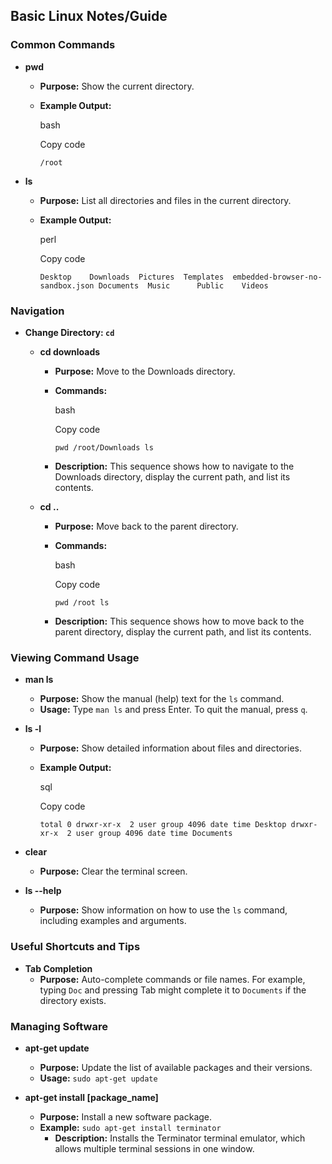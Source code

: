 ## Basic Linux Notes/Guide

### Common Commands

- **pwd**
    
    - **Purpose:** Show the current directory.
    - **Example Output:**
        
        bash
        
        Copy code
        
        `/root`
        
- **ls**
    
    - **Purpose:** List all directories and files in the current directory.
    - **Example Output:**
        
        perl
        
        Copy code
        
        `Desktop    Downloads  Pictures  Templates  embedded-browser-no-sandbox.json Documents  Music      Public    Videos`
        

### Navigation

- **Change Directory: `cd`**
    - **cd downloads**
        
        - **Purpose:** Move to the Downloads directory.
        - **Commands:**
            
            bash
            
            Copy code
            
            `pwd /root/Downloads ls`
            
        - **Description:** This sequence shows how to navigate to the Downloads directory, display the current path, and list its contents.
    - **cd ..**
        
        - **Purpose:** Move back to the parent directory.
        - **Commands:**
            
            bash
            
            Copy code
            
            `pwd /root ls`
            
        - **Description:** This sequence shows how to move back to the parent directory, display the current path, and list its contents.

### Viewing Command Usage

- **man ls**
    
    - **Purpose:** Show the manual (help) text for the `ls` command.
    - **Usage:** Type `man ls` and press Enter. To quit the manual, press `q`.
- **ls -l**
    
    - **Purpose:** Show detailed information about files and directories.
    - **Example Output:**
        
        sql
        
        Copy code
        
        `total 0 drwxr-xr-x  2 user group 4096 date time Desktop drwxr-xr-x  2 user group 4096 date time Documents`
        
- **clear**
    
    - **Purpose:** Clear the terminal screen.
- **ls --help**
    
    - **Purpose:** Show information on how to use the `ls` command, including examples and arguments.

### Useful Shortcuts and Tips

- **Tab Completion**
    - **Purpose:** Auto-complete commands or file names. For example, typing `Doc` and pressing Tab might complete it to `Documents` if the directory exists.

### Managing Software

- **apt-get update**
    
    - **Purpose:** Update the list of available packages and their versions.
    - **Usage:** `sudo apt-get update`
- **apt-get install [package_name]**
    
    - **Purpose:** Install a new software package.
    - **Example:** `sudo apt-get install terminator`
        - **Description:** Installs the Terminator terminal emulator, which allows multiple terminal sessions in one window.